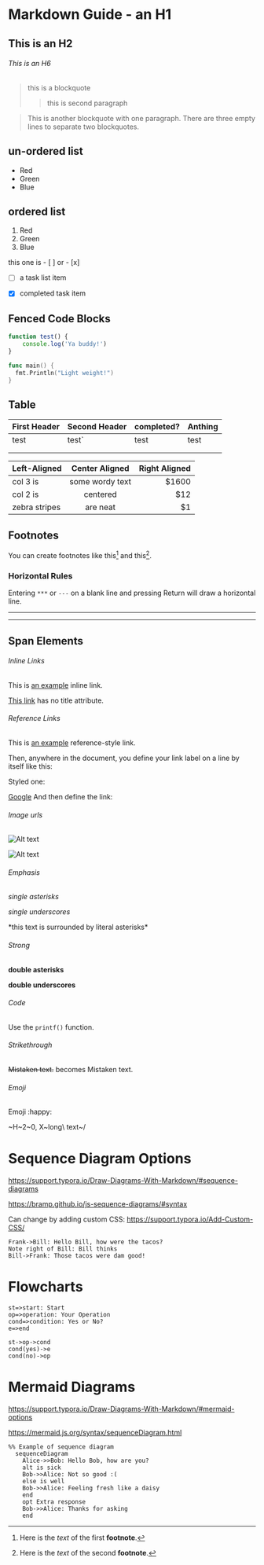 # Markdown Guide - an H1

## This is an H2

###### This is an H6



> this is a blockquote
>
> >
> >
> >this is second paragraph



> This is another blockquote with one paragraph. There are three empty lines to separate two blockquotes.



## un-ordered list

*   Red
*   Green
*   Blue

## ordered list

1. Red
2. Green
3. Blue

this one is \- [ ] or \- [x] 

- [ ] a task list item
- [x] completed task item



## Fenced Code Blocks

```js
function test() {
	console.log('Ya buddy!')
}
```

```go
func main() {
  fmt.Println("Light weight!")
}
```

## Table

| First Header | Second Header | completed? | Anthing |
| ------------ | ------------- | ---------- | ------- |
| test         | test`         | test       | test    |
|              |               |            |         |
|              |               |            |         |



| Left-Aligned  | Center Aligned  | Right Aligned |
| :------------ | :-------------: | ------------: |
| col 3 is      | some wordy text |         $1600 |
| col 2 is      |    centered     |           $12 |
| zebra stripes |    are neat     |            $1 |


## Footnotes

You can create footnotes like this[^a] and this[^b].

[^a]: Here is the *text* of the first **footnote**.
[^b]: Here is the *text* of the second **footnote**.

### Horizontal Rules

Entering `***` or `---` on a blank line and pressing Return will draw a horizontal line.

***

---

## Span Elements

###### Inline Links

This is [an example](http://frankcarv.com/ "Title") inline link.

[This link](http://frankcarv.com/) has no title attribute.

###### Reference Links 

This is [an example][id] reference-style link.

Then, anywhere in the document, you define your link label on a line by itself like this:

[id]: http://example.com/  "Optional Title Here"



Styled one:

[Google][]
And then define the link:

[Google]: http://google.com/



###### Image urls

![Alt text](/path/to/img.jpg)

![Alt text](/path/to/img.jpg "Optional title")



###### Emphasis

*single asterisks*

_single underscores_

\*this text is surrounded by literal asterisks\*



###### Strong

**double asterisks**

__double underscores__



###### Code

Use the `printf()` function.



###### Strikethrough

~~Mistaken text.~~ becomes Mistaken text.



###### Emoji

Emoji :happy:



~H~2~0, X~long\ text~/

# Sequence Diagram Options

https://support.typora.io/Draw-Diagrams-With-Markdown/#sequence-diagrams

https://bramp.github.io/js-sequence-diagrams/#syntax

Can change by adding custom CSS: https://support.typora.io/Add-Custom-CSS/

```sequence
Frank->Bill: Hello Bill, how were the tacos?
Note right of Bill: Bill thinks
Bill->Frank: Those tacos were dam good!

```



# Flowcharts

```flow
st=>start: Start
op=>operation: Your Operation
cond=>condition: Yes or No?
e=>end

st->op->cond
cond(yes)->e
cond(no)->op
```

# Mermaid Diagrams

https://support.typora.io/Draw-Diagrams-With-Markdown/#mermaid-options

https://mermaid.js.org/syntax/sequenceDiagram.html

```mermaid
%% Example of sequence diagram
  sequenceDiagram
    Alice->>Bob: Hello Bob, how are you?
    alt is sick
    Bob->>Alice: Not so good :(
    else is well
    Bob->>Alice: Feeling fresh like a daisy
    end
    opt Extra response
    Bob->>Alice: Thanks for asking
    end
```
